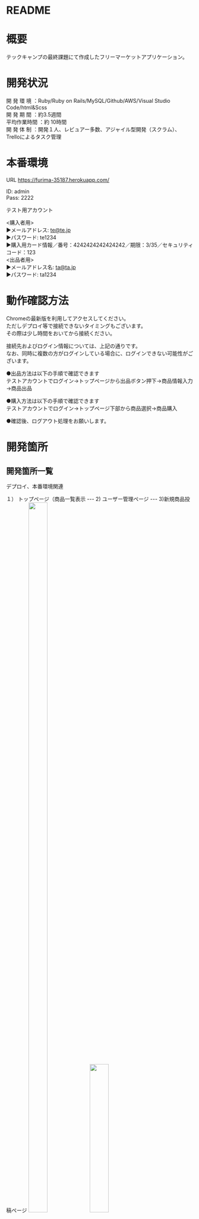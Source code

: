 # README

# 概要

テックキャンプの最終課題にて作成したフリーマーケットアプリケーション。

# 開発状況

  開 発 環 境   ：Ruby/Ruby on Rails/MySQL/Github/AWS/Visual Studio Code/html&Scss  
  開 発 期 間   ：約3.5週間  
  平均作業時間   ：約 10時間  
  開 発 体 制   ：開発１人、レビュアー多数、アジャイル型開発（スクラム）、Trelloによるタスク管理

# 本番環境

URL https://furima-35187.herokuapp.com/

  ID: admin  
  Pass: 2222  

テスト用アカウント  

  <購入者用>  
  ▶︎メールアドレス: te@te.jp  
  ▶︎パスワード: te1234  
  ▶︎購入用カード情報／番号：4242424242424242／期限：3/35／セキュリティコード：123  
  <出品者用>  
  ▶︎メールアドレス名: ta@ta.jp  
  ▶︎パスワード: ta1234

# 動作確認方法

Chromeの最新版を利用してアクセスしてください。  
ただしデプロイ等で接続できないタイミングもございます。  
その際は少し時間をおいてから接続ください。

接続先およびログイン情報については、上記の通りです。  
なお、同時に複数の方がログインしている場合に、ログインできない可能性がございます。

●出品方法は以下の手順で確認できます  
テストアカウントでログイン→トップページから出品ボタン押下→商品情報入力→商品出品

●購入方法は以下の手順で確認できます  
テストアカウントでログイン→トップページ下部から商品選択→商品購入

●確認後、ログアウト処理をお願いします。

# 開発箇所

## 開発箇所一覧

デプロイ、本番環境関連

１） トップページ（商品一覧表示 --- 2) ユーザー管理ページ --- 3)新規商品投稿ページ 
<img src="https://user-images.githubusercontent.com/81144617/118088596-42e26680-b402-11eb-8bd9-18e5e75fb6b4.png" width="32%" height="70%">
<img src="https://user-images.githubusercontent.com/81144617/118088989-d7e55f80-b402-11eb-9973-9fd6734c3233.png" width="32%">
<img src="https://user-images.githubusercontent.com/81144617/118091903-5d1e4380-b406-11eb-86a4-1ea7c6cd4ebb.png" width="32%">
  

２）新規商品投稿ページ  
![demo](https://gyazo.com/8a289b4aa8e855c80dc2fd79c3a24f93.raw)  
３）商品編集ページ  
![demo](https://gyazo.com/57d45bf816959adf77b4c0417230fbde.raw)  
４）商品詳細ページ  
![demo](https://gyazo.com/3372ccc3603ef37bb68656b17952a699.raw)  
5）商品購入ページ  
![demo](https://gyazo.com/f31fc0a0d689c45946412b69ffb08df6.raw)  


サーバーサイド  
１)会員登録機能  
会員登録とログインを行うことができます。  
２)商品一覧表示機能  
商品を新着順で一覧表示しています。  
3) 商品出品機能  
商品出品ページで「ログインしているユーザーだけ」が商品を登録できます。  
4) 商品編集機能  
商品詳細ページで「商品を投稿したユーザーだけ」が商品の情報を編集することができます。  
なお「売れた商品は編集ができない」ようになっています。  
5) 商品削除機能  
商品詳細ページで「商品を投稿したユーザーだけ」が商品の情報を削除することができます。  
6) コメント機能  
出品商品に対しコメントができるようになっており、  
「ログインしているユーザーだけ」がコメントできるようになっています。  
また「売り切れの商品」にはコメントはできません。  
7)商品購入機能  
商品をクレジット決済で購入できるようになってます。  

# 各開発箇所の詳細

▶︎ デプロイ、本番環境関連  

<概要>  
使用技術はAWS、Ruby on Rails（6.0.0）  
<開発内容>  
基本となるroutes、controller、modelの設置  
mini_magick及びimage_processingというgemを使って画像のアップロードを実装  
S3の導入  
basic認証の実装  
本番環境でのテスト、エラー解決  

▶︎ トップページ（会員登録ページ・ログインページ・商品新着一覧ページ・）  

<概要>  
・会員登録をするページ  
・ログインをするページ  
・新着順に商品が一覧表示されるページ  

<開発内容（サーバーサイド）>  
deviseというgemを使用し会員登録及びログインページを実装  
モデルの設定（アソシエーション、バリデーション）  
単体テスト  
ログインすると出現する出品ボタンの設置  

▶︎ 商品詳細ページ  

<概要>  
出品されている商品の詳細が表示されるページ  
<開発内容（サーバーサイド）>  
出品機能で登録または編集機能で変更された内容を  
表示させるためのルーティング、コントローラーの設定  

ビューで購入に関する条件分岐を実装し、適切なリンクボタンを設置した。内容は以下の通り  

・ログインしていなければ購入ができない  
・出品者は自分が出品した商品を購入できない  
・売れていなければ購入できる  
・売れていなければ購入できない  

ビューで編集、削除に関する条件分岐を実装し、適切なリンクボタンを設置した。  
内容は以下の通り  

・出品者のみ編集、削除ができる  
・購入済の商品は編集ができない  

削除機能を実装するためのルーティング、コントローラーの設定  

▶︎ 商品編集ページ  

<概要>  
登録した商品の情報を変更ができる  
商品出品時とほぼ同じUIで実装  
画像やカテゴリーの情報など、すでに登録されている商品情報は編集画面を開いた時点で  
もれなく表示される  
<開発内容（サーバーサイド）>  
編集、変更を行うためのルーティング、コントローラーの設定  

▶︎ 商品出品ページ  

<概要>  
出品する商品の情報を登録ができる  
<開発内容（サーバーサイド）>  
activehashというgemを使用してプルダウン表示選択機能実装  
モデルの設定（アソシエーション、バリデーション）  
単体テスト  

▶︎ コメント機能  

<概要>  
出品者と購入者のやりとりができる  
<開発内容（サーバーサイド）>  
Channelを使用しスピード感あるコメント機能実装  

▶︎ 商品購入機能  

<概要>  
クレジットカード決済が可能  
<開発内容（サーバーサイド）>  
Pay.jpのAPIを利用しカード決済機能を実装  
モデルの設定（アソシエーション、バリデーション）  
単体テスト  


# 課題や今後実装したい機能

１）複数画像投稿機能  

      <目的>  

       ・商品の状態を目視で確認  

       ・販売者側の商品説明の短縮  

       ・購入者側の疑問解消"  

２）タグ付け機能  

      <目的>  

       ・検索時間の短縮  

３）検索機能  

      <目的>  

       ・検索時間の短縮  

４）プレビュー機能  

      <目的>  

       ・商品画像の不一致防止  

５）いいね機能  

      <目的>  

       ・購入者側の不安解消  

       ・販売者側のサービス向上  


# 開発を通じて得られた知見

## 工夫した点
● 最優先追加実装としてコメント機能を選びました。  

理由としては、購入者の要望と販売者の要望を  

リアルタイムで解消できるからです。  

販売者の説明不足をコメント機能によって補うことができ、  

購入者は商品に対して重点を置いている要望を販売者に提示することもできます。  

また、個人情報が渡らないようにユーザーニックネームを使い  

日付日時も見れるようにしました。配送に関わる相談に使えると考えたからです。  



## 苦労した点
● 一機能ごとにレビュアーさんに自信を持って提出致しました。  

ところがLGTMがなかなかもらえませんでした。  

コーディングでも優先順位があり、ただ必要な遷移先に遷移させれば良い問題ではなく、  

セキュリティー面や可読性の悪さ、変更に弱い記述など  

多くの角度の効いた視野の元、指摘を頂きました。  

自分が苦労し考えたコードとアドバイスを頂き改良を加えた  

記述量差に非常に驚きました。  

素人とプロの差は最後まで責任を持ち深ぼることだと身を持って知りました。  

そして、学んだことはしっかり仮説を立て着実に自分の意図したコードを記述することでした。  

間違っていれば、次の仮説が立ちますし結果的に無駄に関わるモノが劇的に減ることを学びました。  


# ER図

![furima](https://user-images.githubusercontent.com/81144617/117915253-e1e26200-b31f-11eb-9832-c8d3a8cd82a1.png)

# テーブル設計

## users テーブル

| Column             | Type   | Options                   |
| ------------------ | ------ | ------------------------- |
| encrypted_password | string | null: false, default: ""  |
| email              | string | null: false, unique: true |
| nickname           | string | null: false               |
| first_name         | string | null: false               |
| family_name        | string | null: false               |
| first_name_kana    | string | null: false               |
| family_name_kana   | string | null: false               |
| birthday           | date   | null: false               |

### Association

- has_many  :comments
- has_many  :items
- has_many  :orders



## items テーブル

| Column        | Type       | Options                        |
| ------------- | ---------- | ------------------------------ |
| item_name     | string     | null: false                    |
| price         | integer    | null: false                    |
| condition     | text       | null: false                    |
| category_id   | integer    | null: false                    |
| brand_id      | integer    | null: false                    |
| carriage_id   | integer    | null: false                    |
| prefecture_id | integer    | null: false                    |
| ship_date_id  | integer    | null: false                    |
| user          | references | null: false, foreign_key: true |


### Association

- has_many  :comments
- has_one    :order
- belongs_to :user


## orders テーブル

| Column            | Type       | Options                        |
| ----------------- | ---------- | ------------------------------ |
| item              | references | null: false, foreign_key: true |
| user              | references | null: false, foreign_key: true |

### Association

- belongs_to :user
- belongs_to :item
- has_one    :buyer


## buyers テーブル

| Column            | Type       | Options                        |
| ----------------- | ---------- | ------------------------------ |
| post_code         | string     | null: false                    |
| prefecture_id     | integer    | null: false                    |
| city              | string     | null: false                    |
| address           | string     | null: false                    |
| building_name     | string     |                                |
| phone_number      | string     | null: false                    |
| order             | references | null: false, foreign_key: true |


### Association

- belongs_to  :order

## comments テーブル

| Column    | Type       | Options                        |
| --------- | ---------- | ------------------------------ |
| comment   | text       |                                |
| user      | references | null: false, foreign_key: true |
| item      | references | null: false, foreign_key: true |

### Association
- belong_to :users
- belong_to :items

